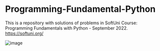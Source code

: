 # Programming-Fundamental-Python
This is a repository with solutions of problems in SoftUni Course: Programming Fundamentals with Python - September 2022.
https://softuni.org/

![image](https://user-images.githubusercontent.com/114181931/192093241-64dd58be-f48e-47ba-905c-90b9fa7ea64b.png)
